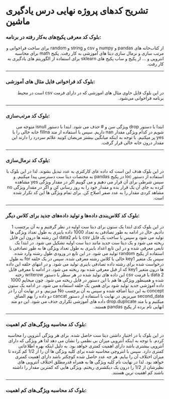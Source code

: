 # تشریح کدهای پروژه نهایی درس یادگیری ماشین

### بلوک کد معرفی پکیج‌های به‌کار رفته در برنامه:

<div dir="rtl">

 از کتاب‌خانه های pandas و numpy و csv و string و random برای ساخت فراخوانی و مرتب سازی و نرمال سازی  دیتا های آموزشی به کار رفت. پکیج math برای محاسبه انتروپی و ... از پکیج و ساب پکیج های sklearn برای استفاده از الگوریتم های یادگیری به کار رفت.
 
</div>

---------------------------------------------------------------------------
### بلوک کد فراخوانی فایل مثال های آموزشی:

<div dir="rtl">

در این بلوک فایل حاوی مثال های اموزشی که در دارای فرمت csv است در محیط برنامه فراخوانی می‌شود.
 
</div>

----------------------------------------------------------------------------
### بلوک کد مرتب‌سازی:

<div dir="rtl">

ابتدا با دستور drop ویژگی سن و # حذف می شود. ابتدا با دستور isnull متوجه می شویم در کدام ویژگی مقدار nan داریم.  سپس با استفاده از متد fillna  خانه خالی را با yes پر میکنیم. با توجه به اینکه میانگین بیشتر مریضان کویید علائم سردرد را دارند این مقدار درون خانه خالی قرار گرفت.
</div>

-------------------------------------------------------------------------------
### بلوک کد نرمال‌سازی:

<div dir="rtl">
در این بلوک هدف این است که داده عای کارکتری به عدد تبدیل بشوند. لذا در این بلوک با استفاده از دستور loc در پکیج pandas به مختصات دیتا ست دسترسی پیدا میکنیم. و سپس شرطی برای آن قرار می دهیم و می گوییم اگر در مقدار ویژگی yes مشاهده کرده به جای آن یک قرار بده و مقدار خود را به روز رسانی کن و اگر در مقدار ویژگی no مشاهد کردی مقدار را به عدد صفر اصلاح کن. برای تمام ویژگی ها این کد تکرار شده است.
</div>

---------------------------------------------------------------------------------
### بلوک کد کلاس‌بندی داده‌ها و تولید داده‌های جدید برای کلاس دیگر:

<div dir="rtl">
در این بلوک کدی ابتدا یک ستون برای دیتا ست اولیه در نظر گرفتیم و به آن برچسب 1 دادیم. حال در ادامه به طور تصادفی به تعداد 1000 داده باینری به طول تعداد ویژگی ها تولید می شود و سپس با ساخت یک فایل csv با نام data2 این رشته ها درون این فایل ریخته می شود و یک دیتا ست جدید مانند دیتا ست اولیه تشکیل می شود. در ابتدا یک تابعی معرفی شده و در این تابع  اعداد باینری به طول تعداد ویژگی ها به طور تصادفی با استفاده از پکیج random تولید می شود. در این تابع در ورودی طول رشته وارد شده. سپس یک متغیر key1 خالی با کلاس رشته معرفی شده. سپس در یک حلقه for به طول درخواست شده برای رشته داده تصادفی باینری تولید می شود. و در انتهای حلقه این داده ها درون متغیر key1 که از قبل معرفی شده بود ریخته می شود. در ادامه با معرفی فایل data 2 با فرمت csv  این داده های تولید شده در هر سطر با دستور writerow رخته شده و همینطور ویژگی ها هم با این دستور در فایل ریخته می ‌شود. چون میخایم 1000 داده آموژشی جدید تولید شود برای همین یک حلقه استفاده می شود. در ادامه یک ستون concept به این دیتا اضافه شده و سپس به آن برچسب No میزنیم. و در نهایت آن را در second_data میریزیم. در نهایت با استفاده از دستور cancat دو داده را بهم الصاق میکنیم و با متد drop.duplicate داده های آموزشی تکراری حذف می شود. این دو متد انهایی نام برده از پکیج pandas  هستند.

</div>

-----------------------------------------------------------------------------------
### بلوک کد محاسبه ویژگی‌های کم اهمیت:

<div dir="rtl">

 در این بلوک با در اختیار داشتن دیتا ست حاصل شده. برای هر ویژگی آنتروپی را محاسبه کردم. با توجه به اینکه آنتروپی میزان بی نظمی را نشان می دهد لذا هر ویژگی که دارای آنتروپی بیشتری باشد دارای اهمیت کمتری خواهد بود. به دلیل اینکه بهره اطلاعاتی کمتری دارد. سپس با انتروچی محاسبه شده برای کلیه ویژگی ها آن را از 1/2 کم کرده تا میزان اختلاف آن را بیایم. هر چه عدد حاصل شده کوچکتر باشد دارای اهمیت کمتری خواهد بود. لذا در نهایت نام کلیه ویژگی ها به همراه قدرمطلق اختلاف آنتروپی های نظیرشان از 1/2 را درون یک دیکشنری ریختم. ویژگی هایی که کمترین مقدار را داشته باشند کم اهمیت ترین هستند.

</div>

-------------------------------------------------------------------------------------
### بلوک کد محاسبه ویژگی‌های کم اهمیت:
